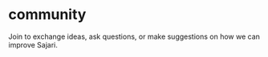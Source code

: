 # community
Join to exchange ideas, ask questions, or make suggestions on how we can improve Sajari.
